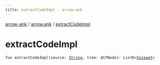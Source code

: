```yaml
---
title: extractCodeImpl - arrow-ank
---
```


[arrow-ank](../index.html) / [arrow.ank](index.html) / [extractCodeImpl](./extract-code-impl.html)

# extractCodeImpl

`fun extractCodeImpl(source: `[`String`](https://kotlinlang.org/api/latest/jvm/stdlib/kotlin/-string/index.html)`, tree: ASTNode): ListK<`[`Snippet`](-snippet/index.html)`>`